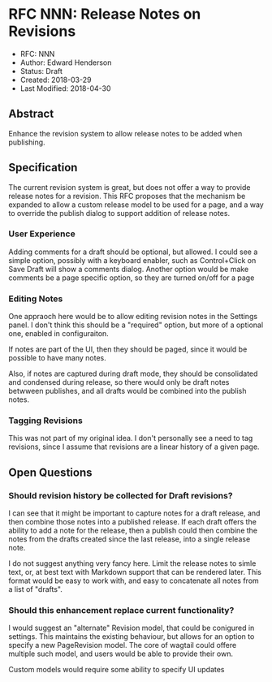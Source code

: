 # RFC NNN: Release Notes on Revisions

* RFC: NNN
* Author: Edward Henderson
* Status: Draft
* Created: 2018-03-29
* Last Modified: 2018-04-30

## Abstract

Enhance the revision system to allow release notes to be added when publishing.

## Specification

The current revision system is great, but does not offer a way to provide release
notes for a revision. This RFC proposes that the mechanism be expanded to allow a custom release model to be used for a page, and a way to override the publish dialog to support addition of release notes.

### User Experience

Adding comments for a draft should be optional, but allowed. I could see a simple option, possibly with a keyboard enabler, such as Control+Click on Save Draft will show
a comments dialog. Another option would be make comments be a page specific option, so they are turned on/off for a page

### Editing Notes

One appraoch here would be to allow editing revision notes in the Settings panel. I don't think this should be a "required" option, but more of a optional one, enabled
in configuraiton.

If notes are part of the UI, then they should be paged, since it would be possible to have many notes.

Also, if notes are captured during draft mode, they should be consolidated and condensed during release, so there would only be draft notes betwween publishes, and all drafts would be combined into the publish notes.

### Tagging Revisions

This was not part of my original idea. I don't personally see a need to tag revisions, since I assume that revisions are a linear history of a given page.


## Open Questions

### Should revision history be collected for Draft revisions?

I can see that it might be important to capture notes for a draft release, and then combine those notes into a published release.
If each draft offers the ability to add a note for the release, then a publish could then combine the notes from the drafts created since the last release, into
a single release note.

I do not suggest anything very fancy here. Limit the release notes to simle text, or, at best text with Markdown support that can be rendered later. This
format would be easy to work with, and easy to concatenate all notes from a list of "drafts".

### Should this enhancement replace current functionality?

I would suggest an "alternate" Revision model, that could be conigured in settings. This maintains the existing behaviour, but allows for an option to specify
a new PageRevision model. The core of wagtail could offere multiple such model, and users would be able to provide their own.

Custom models would require some ability to specify UI updates

